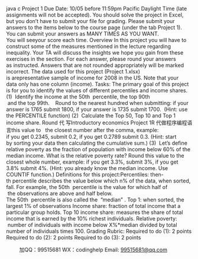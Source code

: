 java c
Project 1
Due Date: 10/05 before 11:59pm Pacific Daylight Time (late assignments will not be accepted).
You should solve the project in Excel, but you don’t have to submit your file for grading. Please submit your answers to the items below to the course page (under the tab Project 1). You can submit your answers as MANY TIMES AS YOU WANT. You will seeyour score each time.
Overview
In this project you will have to construct some of the measures mentioned in the lecture regarding inequality. Your TA will discuss the insights we hope you gain from these exercises in the section.
For each answer, please round your answers as instructed. Answers that are not rounded appropriately will be marked incorrect.
The data used for this project (Project 1.xlsx) is arepresentative sample of income for 2008 in the US. Note that your data only has one column (income).
Tasks:
The primary goal of this project is for you to identify the values of different percentiles and income shares.
(1)  Identify the income at the 50th  percentile, the top 90th  and the top 99th.    Round to the nearest hundred when submitting: if your answer is 1765 submit 1800, if your answer is 1735 submit 1700.  (Hint: use the
PERCENTILE function)
(2)  Calculate the Top 50, Top 10 and Top 1 income share. Round 代 写Introductory economics Project 1R
代做程序编程语言this value to   the closest number after the comma, example: if you get 0.2345, submit 0.2, if you get 0.2789 submit 0.3. (Hint: start by sorting your data then calculating the cumulative sum.)
(3)  Let’s define relative poverty as the fraction of population with income below 60% of the median income. What is the relative poverty rate? Round this value to the closest whole number, example: if you get 3.3%, submit 3%, if you get 3.8% submit 4%. (Hint: you already know the median income. Use COUNTIF function.)
Definitions for this project:Percentiles: then-th percentile describes the value below which n% of the data, when sorted, fall. For example, the 50th  percentile is the value for which half of  the observations are above and half below. The 50th  percentile is also called the  “median” .
Top 1: when sorted, the largest 1% of observations
Income share: fraction of total income that a particular group holds.
Top 10 income share: measures the share of total income that is earned by the 10% richest individuals.
Relative poverty:  number of individuals with income below X%*median divided by total number of individuals times 100.
Grading Rubric:
Required to do (1): 2 points
Required to do (2): 2 points
Required to do (3): 2 points

         
加QQ：99515681  WX：codinghelp  Email: 99515681@qq.com
